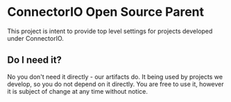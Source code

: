 # ConnectorIO Open Source Parent

This project is intent to provide top level settings for projects developed under ConnectorIO.

## Do I need it?

No you don't need it directly - our artifacts do. It being used by projects we develop, so you do not depend on it directly.
You are free to use it, however it is subject of change at any time without notice. 

